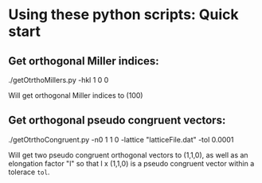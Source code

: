 Using these python scripts: Quick start
=======================================

Get orthogonal Miller indices:
------------------------------

  ./getOtrthoMillers.py -hkl 1 0 0

Will get orthogonal Miller indices to (100)

Get orthogonal pseudo congruent vectors:
----------------------------------------

  ./getOtrthoCongruent.py -n0 1 1 0 -lattice "latticeFile.dat"  -tol 0.0001

Will get two pseudo congruent orthogonal vectors to (1,1,0), as 
well as an elongation factor "l" so that l x (1,1,0) is a pseudo 
congruent vector within a tolerace `tol`.

